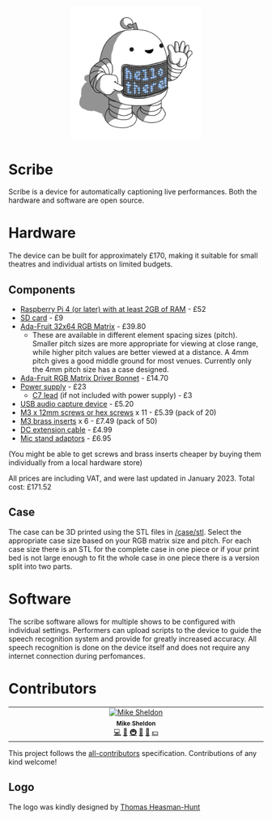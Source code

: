 <p align="center">
<img alt="A small robot for captioning your performances" src="https://github.com/Elleo/scribe/blob/main/logo.png?raw=true"  width=256 height=auto)
</p>

# Scribe
Scribe is a device for automatically captioning live performances. Both the hardware and software are open source.

# Hardware
The device can be built for approximately £170, making it suitable for small theatres and individual artists on limited budgets.

## Components
 * [Raspberry Pi 4 (or later) with at least 2GB of RAM](https://thepihut.com/products/raspberry-pi-4-model-b?variant=20064052674622) - £52
 * [SD card](https://thepihut.com/products/noobs-preinstalled-sd-card) - £9
 * [Ada-Fruit 32x64 RGB Matrix](https://thepihut.com/products/adafruit-64x32-rgb-led-matrix-4mm-pitch) - £39.80
   - These are available in different element spacing sizes (pitch). Smaller pitch sizes are more appropriate for viewing at close range, while higher pitch values are better viewed at a distance. A 4mm pitch gives a good middle ground for most venues. Currently only the 4mm pitch size has a case designed.
 * [Ada-Fruit RGB Matrix Driver Bonnet](https://thepihut.com/products/adafruit-rgb-matrix-bonnet-for-raspberry-pi-ada3211) - £14.70
 * [Power supply](https://thepihut.com/products/neopixel-power-brick-5v-5a-25w) - £23
   - [C7 lead](https://thepihut.com/products/figure-8-type-power-cable-2m-c7-uk) (if not included with power supply) - £3
 * [USB audio capture device](https://thepihut.com/products/mini-usb-microphone) - £5.20
 * [M3 x 12mm screws or hex screws](https://www.amazon.co.uk/12mm-Socket-Screw-Bolt-Head/dp/B084RFHZ2F) x 11 - £5.39 (pack of 20)
 * [M3 brass inserts](https://www.amazon.co.uk/sourcing-map-Knurled-Insert-Embedding/dp/B09MCWTGLZ) x 6 - £7.49 (pack of 50)
 * [DC extension cable](https://www.amazon.co.uk/dp/B0792HD7CC) - £4.99
 * [Mic stand adaptors](https://www.amazon.co.uk/dp/B08JPS4LNN?psc=1&ref=ppx_yo2ov_dt_b_product_details) - £6.95
   
  (You might be able to get screws and brass inserts cheaper by buying them individually from a local hardware store)
   
  All prices are including VAT, and were last updated in January 2023. Total cost: £171.52

## Case
 The case can be 3D printed using the STL files in [/case/stl](/case/stl). Select the appropriate case size based on your RGB matrix size and pitch. For each case size there is an STL for the complete case in one piece or if your print bed is not large enough to fit the whole case in one piece there is a version split into two parts.

# Software
The scribe software allows for multiple shows to be configured with individual settings. Performers can upload scripts to the device to guide the speech recognition system and provide for greatly increased accuracy. All speech recognition is done on the device itself and does not require any internet connection during perfomances.

# Contributors

<!-- ALL-CONTRIBUTORS-LIST:START - Do not remove or modify this section -->
<!-- prettier-ignore-start -->
<!-- markdownlint-disable -->

<table>
  <tbody>
    <tr>
      <td align="center" valign="top" width="14.28%"><a href="https://github.com/Elleo"><img src="https://avatars.githubusercontent.com/u/59350?v=4?s=100" width="100px;" alt="Mike Sheldon"/><br /><sub><b>Mike Sheldon</b></sub></a><br /><a href="https://github.com/Elleo/scribe/commits?author=Elleo" title="Code">💻</a> <a href="#ideas-Elleo" title="Ideas, Planning, & Feedback">🤔</a> <a href="#infra-Elleo" title="Infrastructure (Hosting, Build-Tools, etc)">🚇</a> <a href="#maintenance-Elleo" title="Maintenance">🚧</a> <a href="#projectManagement-Elleo" title="Project Management">📆</a> <a href="#financial-Elleo" title="Financial">💵</a></td>
    </tr>
  </tbody>
</table>

<!-- markdownlint-restore -->
<!-- prettier-ignore-end -->

<!-- ALL-CONTRIBUTORS-LIST:END -->

This project follows the [all-contributors](https://github.com/all-contributors/all-contributors) specification. Contributions of any kind welcome!

## Logo
The logo was kindly designed by [Thomas Heasman-Hunt](https://twitter.com/smolrobots)

